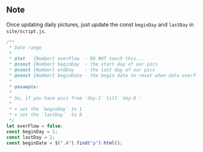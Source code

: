 ## Note

Once updating daily pictures, just update the const `beginDay` and `lastDay` in `site/script.js`.

```javascript
/**
 * Date range
 *
 * @let   {Number} overFlow  - DO NOT touch this...
 * @const {Number} beginDay  - the start day of our pics
 * @const {Number} endDay    - the last day of our pics
 * @const {Number} beginDate - the begin date to reset when date overflow
 *
 * @example:
 *
 * So, if you have pics from `day-1` till `day-8`:
 *
 * + set the `beginDay` to 1
 * + set the `lastDay`  to 8
 */
let overFlow = false;
const beginDay = 1;
const lastDay = 2;
const beginDate = $(".A").find("p").html();
```

